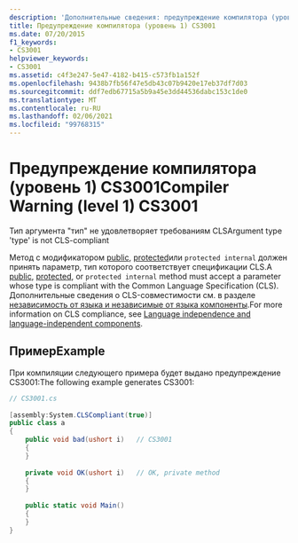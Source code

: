 ```yaml
---
description: 'Дополнительные сведения: предупреждение компилятора (уровень 1) CS3001'
title: Предупреждение компилятора (уровень 1) CS3001
ms.date: 07/20/2015
f1_keywords:
- CS3001
helpviewer_keywords:
- CS3001
ms.assetid: c4f3e247-5e47-4182-b415-c573fb1a152f
ms.openlocfilehash: 9438b7fb56f47e5db43c07b9420e17eb37df7d03
ms.sourcegitcommit: ddf7edb67715a5b9a45e3dd44536dabc153c1de0
ms.translationtype: MT
ms.contentlocale: ru-RU
ms.lasthandoff: 02/06/2021
ms.locfileid: "99768315"
---
```

# <a name="compiler-warning-level-1-cs3001"></a><span data-ttu-id="7bbf9-103">Предупреждение компилятора (уровень 1) CS3001</span><span class="sxs-lookup"><span data-stu-id="7bbf9-103">Compiler Warning (level 1) CS3001</span></span>

<span data-ttu-id="7bbf9-104">Тип аргумента "тип" не удовлетворяет требованиям CLS</span><span class="sxs-lookup"><span data-stu-id="7bbf9-104">Argument type 'type' is not CLS-compliant</span></span>  
  
 <span data-ttu-id="7bbf9-105">Метод с модификатором [public](../language-reference/keywords/public.md), [protected](../language-reference/keywords/protected.md)или `protected internal` должен принять параметр, тип которого соответствует спецификации CLS.</span><span class="sxs-lookup"><span data-stu-id="7bbf9-105">A [public](../language-reference/keywords/public.md), [protected](../language-reference/keywords/protected.md), or `protected internal` method must accept a parameter whose type is compliant with the Common Language Specification (CLS).</span></span> <span data-ttu-id="7bbf9-106">Дополнительные сведения о CLS-совместимости см. в разделе  [независимость от языка и независимые от языка компоненты](../../standard/language-independence.md).</span><span class="sxs-lookup"><span data-stu-id="7bbf9-106">For more information on CLS compliance, see  [Language independence and language-independent components](../../standard/language-independence.md).</span></span>  
  
## <a name="example"></a><span data-ttu-id="7bbf9-107">Пример</span><span class="sxs-lookup"><span data-stu-id="7bbf9-107">Example</span></span>  

 <span data-ttu-id="7bbf9-108">При компиляции следующего примера будет выдано предупреждение CS3001:</span><span class="sxs-lookup"><span data-stu-id="7bbf9-108">The following example generates CS3001:</span></span>  
  
```csharp  
// CS3001.cs  
  
[assembly:System.CLSCompliant(true)]  
public class a  
{  
    public void bad(ushort i)   // CS3001  
    {  
    }  
  
    private void OK(ushort i)   // OK, private method  
    {  
    }  
  
    public static void Main()  
    {  
    }  
}  
```

